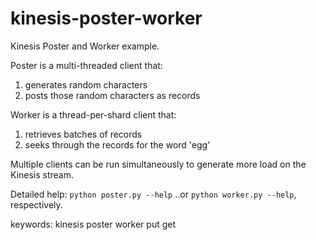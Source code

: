 kinesis-poster-worker
=====================

Kinesis Poster and Worker example.  

Poster is a multi-threaded client that:  
1. generates random characters
2. posts those random characters as records

Worker is a thread-per-shard client that:  
1. retrieves batches of records
2. seeks through the records for the word 'egg'

Multiple clients can be run simultaneously to generate more load on the Kinesis stream.  

Detailed help: ```python poster.py --help``` ..or  ```python worker.py --help```, respectively.  

keywords: kinesis poster worker put get